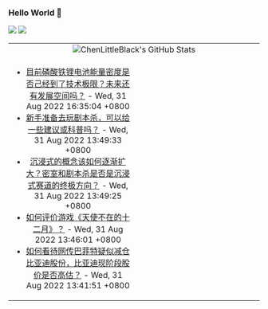 ### Hello World 👋

[![](https://img.shields.io/badge/@ChenLittleBlack-1a6c81?style=flat&logo=java&logoColor=1a6c81&label=Java&colorA=ffffff)](https://www.java.com/)
[![](https://img.shields.io/badge/@ChenLittleBlack-41b883?style=flat&logo=vuedotjs&logoColor=41b883&label=Vue&colorA=ffffff)](https://cn.vuejs.org/)

<table>
<tr>
<td colspan="2" style="text-align: center;">
<img alt="ChenLittleBlack's GitHub Stats" src="https://github-readme-stats.vercel.app/api?username=ChenLittleBlack&show_icons=true&icon_color=CE1D2D&text_color=718096&bg_color=ffffff&hide_title=true" />
</td>
</tr>
<tr>
<td align="center" valign="middle">

<!-- START_SECTION:blog -->
* <a href='http://www.zhihu.com/question/532638462/answer/2654026551?utm_campaign=rss&utm_medium=rss&utm_source=rss&utm_content=title' target='_blank'>目前磷酸铁锂电池能量密度是否己经到了技术极限？未来还有发展空间吗？</a> - Wed, 31 Aug 2022 16:35:04 +0800
* <a href='http://www.zhihu.com/question/546843772/answer/2632005910?utm_campaign=rss&utm_medium=rss&utm_source=rss&utm_content=title' target='_blank'>新手准备去玩剧本杀，可以给一些建议或科普吗？</a> - Wed, 31 Aug 2022 13:49:33 +0800
* <a href='http://www.zhihu.com/question/548411155/answer/2632062663?utm_campaign=rss&utm_medium=rss&utm_source=rss&utm_content=title' target='_blank'>沉浸式的概念该如何逐渐扩大？密室和剧本杀是否是沉浸式赛道的终极方向？</a> - Wed, 31 Aug 2022 13:49:25 +0800
* <a href='http://www.zhihu.com/question/370015580/answer/2653545110?utm_campaign=rss&utm_medium=rss&utm_source=rss&utm_content=title' target='_blank'>如何评价游戏《天使不在的十二月》？</a> - Wed, 31 Aug 2022 13:46:01 +0800
* <a href='http://www.zhihu.com/question/542864026/answer/2570837204?utm_campaign=rss&utm_medium=rss&utm_source=rss&utm_content=title' target='_blank'>如何看待网传巴菲特疑似减仓比亚迪股份，比亚迪现阶段股价是否高估？</a> - Wed, 31 Aug 2022 13:41:51 +0800
<!-- END_SECTION:blog -->

</td>
<td valign="middle" width="50%">

<!-- START_SECTION:douban -->

<!-- END_SECTION:douban -->

</td>
</tr>
</table>
